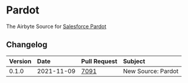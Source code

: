 # Pardot

The Airbyte Source for [Salesforce Pardot](https://www.pardot.com/)

## Changelog

| Version | Date       | Pull Request                                           | Subject            |
| :------ | :--------- | :----------------------------------------------------- | :----------------- |
| 0.1.0   | 2021-11-09 | [7091](https://github.com/airbytehq/airbyte/pull/7091) | New Source: Pardot |
